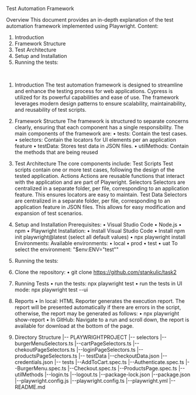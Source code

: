 Test Automation Framework 

 Overview
This document provides an in-depth explanation of the test automation framework implemented using Playwright. 
Content:
1. Introduction
2. Framework Structure
3. Test Architecture
4. Setup and Installation
5. Running the tests:


 
 
1. Introduction
The test automation framework is designed to streamline and enhance the testing process for web applications. Cypress is utilized for its powerful capabilities and ease of use. The framework leverages modern design patterns to ensure scalability, maintainability, and reusability of test scripts.

 2. Framework Structure
The framework is structured to separate concerns clearly, ensuring that each component has a single responsibility. The main components of the framework are:
•	tests: Contain the test cases.
•	selectors: Contain the locators for UI elements per an application feature
•	testData: Stores test data in JSON files.
•	utilMethods: Contain the methods that are being reused

 3. Test Architecture
The core components include:
 Test Scripts
Test scripts contain one or more test cases, following the design of the tested application.
 Actions
Actions are reusable functions that interact with the application and are part of Playwright. 
 Selectors
Selectors are centralized in a separate folder, per file, corresponding to an application feature. This ensures locators are easy to maintain. 
 Test Data
Selectors are centralized in a separate folder, per file, corresponding to an application feature in JSON files. This allows for easy modification and expansion of test scenarios.
 
4. Setup and Installation
 Prerequisites:
•	Visual Studio Code
•	Node.js
•	npm
•	Playwright
Installation:
•	Install Visual Studio Code
•	Install npm init playwright@latest (select all default values)
•	npx playwright install
Environments:
Available environments:
•	local
•	prod
•	test
•	uat
To select the environment: "$env:ENV="test""

5. Running the tests:
1. Clone the repository:
•	git clone https://github.com/stankulic/task2
2. Running Tests
•	run the tests: npx playwright test
•	run the tests in UI mode: npx playwright test --ui
3. Reports
•	In local: HTML Reporter generates the execution report. The report will be presented automatically if there are errors in the script, otherwise, the report may 
be generated as follows: 
    •	npx playwright show-report
•	In GitHub: Navigate to a run and scroll down, the report is available for download at the bottom of the page.
4. Directory Structure
|-- PLAYWRIGHTPROJECT
    |-- selectors
        |--burgerMenuSelectors.ts
        |--cartPageSelectors.ts
        |--chekoutPageSelectors.ts
        |--loginPageSelectors.ts
        |--productsPageSelectors.ts
    |-- testData
        |--checkoutData.json
        |--credentials.json
    |-- tests
        |--AddToCart.spec.ts
        |--Authenticate.spec.ts
        |--BurgerMenu.spec.ts
        |--Checkout.spec.ts
        |--ProductsPage.spec.ts
    |-- utilMethods
        |--login.ts
        |--logout.ts
    |--package-lock.json
    |--package.json
    |--playwright.config.js
    |--playwright.config.ts
    |--playwright.yml
    |-- README.md 
